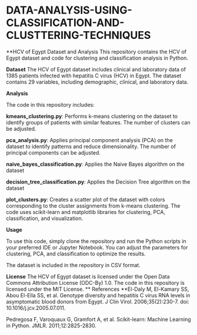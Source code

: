 # DATA-ANALYSIS-USING-CLASSIFICATION-AND-CLUSTTERING-TECHNIQUES
**HCV of Egypt Dataset and Analysis
This repository contains the HCV of Egypt dataset and code for clustering and classification analysis in Python.



**Dataset**
The HCV of Egypt dataset includes clinical and laboratory data of 1385 patients infected with hepatitis C virus (HCV) in Egypt. The dataset contains 29 variables, including demographic, clinical, and laboratory data.

**Analysis**
 
 The code in this repository includes:


**kmeans_clustering.py**: Performs k-means clustering on the dataset to identify groups of patients with similar features. The number of clusters can be adjusted.

**pca_analysis.py**: Applies principal component analysis (PCA) on the dataset to identify patterns and reduce dimensionality. The number of principal components can be adjusted.

**naive_bayes_classification.py**: Applies the Naive Bayes algorithm on the dataset 

**decision_tree_classification.py**: Applies the Decision Tree algorithm on the dataset 

**plot_clusters.py**: Creates a scatter plot of the dataset with colors corresponding to the cluster assignments from k-means clustering.
The code uses scikit-learn and matplotlib libraries for clustering, PCA, classification, and visualization.


**Usage**

To use this code, simply clone the repository and run the Python scripts in your preferred IDE or Jupyter Notebook. You can adjust the parameters for clustering, PCA, and classification to optimize the results.


The dataset is included in the repository in CSV format.

**License**
The HCV of Egypt dataset is licensed under the Open Data Commons Attribution License (ODC-By) 1.0. The code in this repository is licensed under the MIT License.
**
References
**El-Daly M, El-Kamary SS, Abou El-Ella SS, et al. Genotype diversity and hepatitis C virus RNA levels in asymptomatic blood donors from Egypt. J Clin Virol. 2006;35(2):230-7. doi: 10.1016/j.jcv.2005.07.011.


Pedregosa F, Varoquaux G, Gramfort A, et al. Scikit-learn: Machine Learning in Python. JMLR. 2011;12:2825-2830.
